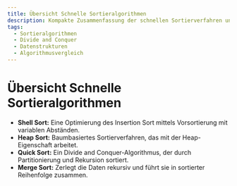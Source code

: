 ```yaml
---
title: Übersicht Schnelle Sortieralgorithmen  
description: Kompakte Zusammenfassung der schnellen Sortierverfahren und ihrer wesentlichen Eigenschaften.  
tags:  
  - Sortieralgorithmen  
  - Divide and Conquer  
  - Datenstrukturen  
  - Algorithmusvergleich  
---
```


# Übersicht Schnelle Sortieralgorithmen

- **Shell Sort:** Eine Optimierung des Insertion Sort mittels Vorsortierung mit variablen Abständen.  
- **Heap Sort:** Baumbasiertes Sortierverfahren, das mit der Heap-Eigenschaft arbeitet.  
- **Quick Sort:** Ein Divide and Conquer-Algorithmus, der durch Partitionierung und Rekursion sortiert.  
- **Merge Sort:** Zerlegt die Daten rekursiv und führt sie in sortierter Reihenfolge zusammen.

